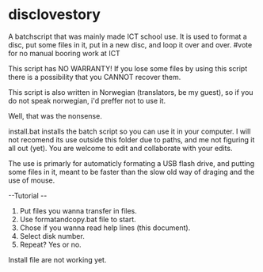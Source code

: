 # disclovestory
A batchscript that was mainly made ICT school use. It is used to format a disc, put some files in it, put in a new disc, and loop it over and over. #vote for no manual booring work at ICT


This script has NO WARRANTY! If you lose some files by using this script there is a possibility that you CANNOT recover them.

This script is also written in Norwegian (translators, be my guest), so if you do not speak norwegian, i'd preffer not to use it.

Well, that was the nonsense.

install.bat installs the batch script so you can use it in your computer. I will not recomend its use outside this folder due to paths, and me not figuring it all out (yet).
You are welcome to edit and collaborate with your edits.

The use is primarly for automaticly formating a USB flash drive, and putting some files in it, meant to be faster than the slow old way of draging and the use of mouse.

--Tutorial --

1. Put files you wanna transfer in files.
2. Use formatandcopy.bat file to start.
3. Chose if you wanna read help lines (this document).
4. Select disk number.
5. Repeat? Yes or no.

Install file are not working yet.
